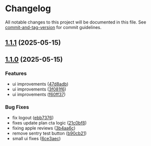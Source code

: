 # Changelog

All notable changes to this project will be documented in this file. See [commit-and-tag-version](https://github.com/absolute-version/commit-and-tag-version) for commit guidelines.

## [1.1.1](https://github.com/kairala/legendei-app/compare/v1.1.0...v1.1.1) (2025-05-15)

## [1.1.0](https://github.com/kairala/legendei-app/compare/v0.0.1...v1.1.0) (2025-05-15)


### Features

* ui improvements ([47d8adb](https://github.com/kairala/legendei-app/commit/47d8adbf0529eefd0fc237c941eae13529513504))
* ui improvements ([3f081f6](https://github.com/kairala/legendei-app/commit/3f081f63b27a8d7c96c03c6507a7c63cf4659347))
* ui improvements ([f60ff37](https://github.com/kairala/legendei-app/commit/f60ff3733415ea7fa10f1b9461620fcf9e413460))


### Bug Fixes

* fix logout ([ebb7376](https://github.com/kairala/legendei-app/commit/ebb7376ff475b60962da12ffb98bda6eb5ec70fc))
* fixes update plan cta logic ([21c0bf8](https://github.com/kairala/legendei-app/commit/21c0bf8138731e9f180c409856587e55b31d0321))
* fixing apple reviews ([3b4aa6c](https://github.com/kairala/legendei-app/commit/3b4aa6c59cc3a994c3c7864e40f833b3bab00ec0))
* remove sentry test button ([b90cb21](https://github.com/kairala/legendei-app/commit/b90cb217cb5806b512c3e557c2eb5e333f765c99))
* small ui fixes ([6ce3aec](https://github.com/kairala/legendei-app/commit/6ce3aec73d57e2e33f7e278fd64c349f2dd7252e))

